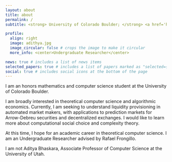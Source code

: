 ```yaml
---
layout: about
title: about
permalink: /
subtitle: <strong> University of Colorado Boulder; </strong> <a href='https://www.colorado.edu/cs-theory/'>CU Boulder CS Theory</a>, <a href='https://www.colorado.edu/cs-theory/alg-econ'>Algorithmic Economics</a>, <a href='https://scholar.google.com/citations?user=lO0J2oMAAAAJ'>Google Scholar</a>

profile:
  align: right
  image: adithya.jpg
  image_circular: false # crops the image to make it circular
  more_info: <center>Undergraduate Researcher</center>

news: true # includes a list of news items
selected_papers: true # includes a list of papers marked as "selected={true}"
social: true # includes social icons at the bottom of the page
---
```


I am an honors mathematics and computer science student at the University of Colorado Boulder. 

I am broadly interested in theoretical computer science and algorithmic economics. Currently, I am seeking to understand liquidity provisioning in automated market makers, with applications to prediction markets for Arrow-Debreu securities and decentralized exchanges. I would like to learn more about computational social choice and complexity theory.

At this time, I hope for an academic career in theoretical computer science. I am an Undergraduate Researcher advised by Rafael Frongillo.

I am not Aditya Bhaskara, Associate Professor of Computer Science at the University of Utah.